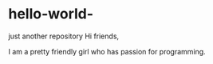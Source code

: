 # hello-world-
just another repository
 Hi friends,
 
  I am a pretty friendly girl who has passion for programming.
